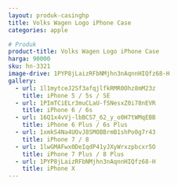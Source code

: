 ```yaml
---
layout: produk-casinghp
title: Volks Wagen Logo iPhone Case
categories: apple

# Produk
product-title: Volks Wagen Logo iPhone Case
harga: 90000
sku: hn-3321
image-drive: 1PYP8jLaizRFbNMjhn3nAqnnHIQfz68-H
gallery:
  - url: 1l1mytceJ2Sf3afqjlfkRMR0Ohz8mM23z
    title: iPhone 5 / 5s / SE
  - url: 1PImTCiELr3muCLaU-fSNesxZ0i78nEVR
    title: iPhone 6 / 6s
  - url: 16Q1x4vVj-lbBCS7_62_y_o0H7tWMqEBB
    title: iPhone 6 Plus / 6s Plus
  - url: 1xmkS4Na4UOvJ8SMOBBrmB1shPo0g7r43
    title: iPhone 7 / 8
  - url: 1lwGMAFwx0DeIqdP41yJXyWrxzpbcxr5O
    title: iPhone 7 Plus / 8 Plus
  - url: 1PYP8jLaizRFbNMjhn3nAqnnHIQfz68-H
    title: iPhone X
---
```

